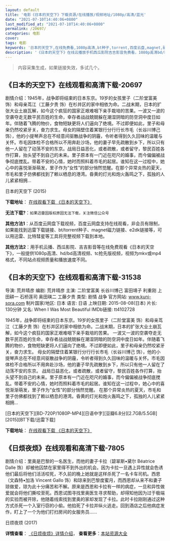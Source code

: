 ```yaml
---
layout: default
title: '电影《日本的天空下》下载资源/在线播放/视频地址/1080p/高清/蓝光'
date: "2021-07-10T14:40:06+0800"
last_modified_at: "2021-07-10T14:40:06+0800"
permalink: /20697/
categories: 电影
cover:
tags: 电影
keywords: '日本的天空下,在线免费看,1080p高清,bt种子,torrent,百度云盘,magnet,磁力链,迅雷下载资源'
description: '《日本的天空下》在线云播放手机西瓜影院吉吉影音免费看，1080p高清bd/hd未删减完整版和tc抢先枪版，mkv/mp4格式，附带bt/torrent种子、magnet/磁力链、百度云盘、网盘资源迅雷下载链接'
---
```


>内容采集生成，如果链接失效，多试几个。


## 《日本的天空下》在线观看和高清下载-20697

剧情介绍：1945年，战争即将结束的日本东京。19岁的女孩里子（二阶堂富美 饰）和母亲茑江（工藤夕贵 饰）在杉并区的家中相依为命。二战末期，日本的扩张大业土崩瓦解，如今这个疯狂的国家正艰难咽下亲手栽培的苦果。一波又一波的空袭夺走无数平民百姓的生命，幸存者战战兢兢躲在潮湿阴暗的防空洞中度日如年。伴随着飞腾的物价，食物短缺更将人们逼向了绝境。不过即便如此，里子和母亲仍然咬紧牙关，奋力求生。母女的隔壁住着某银行分行行长市毛（长谷川博己 饰），他的小提琴声总在不经意间驱散战争的阴霾，令听者得到久久回味的温暖与关怀。市毛因体检不合格所以不用奔赴沙场，他的妻子早先疏散到乡下，所以只有他一人留在了动荡不安的东京。战局日益恶化，或者疏散，或者留守，黎民百姓各作打算，抬头望不到自己的未来。里子原本有一门近在咫尺的婚事，而今偏偏被战争彻底搅乱。带着不安的心情，她时而照料着市毛的起居。谁知在这一过程中，她心中的喜悦渐渐萌发，里子作为“女性”的部分悄然觉醒。在那个异常炎热的夏天，市毛和里子仿佛都找到了赖以栖息的港湾。昏黄的灯光和炮火轰鸣之下，孤独的人儿紧紧相拥…


日本的天空下 (2015)

**下载地址**： [在线观看下载 《日本的天空下》](https://www.btbtdy.me/btdy/dy1702.html) 


**无法下载?**：`如果迅雷因版权原因无法下载，关注微信公众号 `

**其他方法1**：从百度云网盘下载视频，百度云网盘支持在线观看，非会员有限制，如果能找到迅雷下载链接、bt/torrent种子、magnet磁力链接、e2dk链接等，可以用迅雷、比特彗星等工具将完整视频下载到本地。

**其他方法2**：用手机云播、西瓜影院、吉吉影音等在线免费观看《日本的天空下》，一般提供1080p高清、hd/bd高清视频、tc抢先版视频，视频为mkv或mp4格式，不同站点视频质量和播放速度不同。


## 《日本的天空下》在线观看和高清下载-31538

导演: 荒井晴彦 编剧: 荒井晴彦 主演: 二阶堂富美 长谷川博己 富田靖子 利重刚 上田耕一 石桥莲司 奥田瑛二 工藤夕贵 类型: 剧情 战争 官方网站: www.kuni-sora.com 制片国家/地区: 日本 语言: 日语 上映日期: 2015-08-08(日本) 片长: 130分钟 又名: When I Was Most Beautiful IMDb链接: tt4102728

1945年，战争即将结束的日本东京。19岁的女孩里子（二阶堂富美 饰）和母亲茑江（工藤夕贵 饰）在杉并区的家中相依为命。二战末期，日本的扩张大业土崩瓦解，如今这个疯狂的国家正艰难咽下亲手栽培的苦果。 一波又一波的空袭夺走无数平民百姓的生命，幸存者战战兢兢躲在潮湿阴暗的防空洞中度日如年。伴随着飞腾的物价，食物短缺更将人们逼向了绝境。不过即便如此，里子和母亲仍然咬紧牙关，奋力求生。 母女的隔壁住着某银行分行行长市毛（长谷川博己 饰），他的小提琴声总在不经意间驱散战争的阴霾，令听者得到久久回味的温暖与关怀。市毛因体检不合格所以不用奔赴沙场，他的妻子早先疏散到乡下，所以只有他一人留在了动荡不安的东京。 战局日益恶化，或者疏散，或者留守，黎民百姓各作打算，抬头望不到自己的未来。里子原本有一门近在咫尺的婚事，而今偏偏被战争彻底搅乱。带着不安的心情，她时而照料着市毛的起居。谁知在这一过程中，她心中的喜悦渐渐萌发，里子作为“女性”的部分悄然觉醒。 在那个异常炎热的夏天，市毛和里子仿佛都找到了赖以栖息的港湾。昏黄的灯光和炮火轰鸣之下，孤独的人儿紧紧相拥…


[日本的天空下][BD-720P/1080P-MP4][日语中字][豆瓣6.8分][2.7GB/5.5GB][2015][BT下载/迅雷下载]

**下载地址**： [在线观看下载 《日本的天空下》](https://www.btdx8.com/torrent/when_i_was_most_beautiful_2015.html) 


## 《日烦夜烦》在线观看和高清下载-7805

剧情介绍：里奥是巴黎的一名医生，而他的妻子卡拉（碧翠斯•黛尔 Béatrice Dalle 饰）却被他囚禁在家里得不到外出的机会。因为卡拉一旦遇上异性就会色诱他们最后将他们活活咬死，不久前的晚上她就是这样杀死了一名卡车司机。西恩（文森特•加洛 Vincent Gallo 饰）和琼来到巴黎度蜜月，而西恩却从来不和妻子琼做爱，琼为此十分痛苦和不解。原来是西恩和卡拉有一样的病症，一旦和异性做爱就会将他们撕咬至死。西恩试图寻找里奥医生寻求帮助，却得知他因为过于极端的实验而被开除，他随着线索找到里奥的家却发现了卡拉。此时卡拉刚刚通过这种方式杀死一个入室行窃的小偷。他掐死了卡拉并纵火逃走。回到酒店之后他病症发作，盯上了一个为他们打扫房间的女服务员……


日烦夜烦 (2017)

**详情查看**： [《日烦夜烦》详情介绍](/movie/7805/)， **查看更多**：[本站资源大全](/movie/t/all/)

